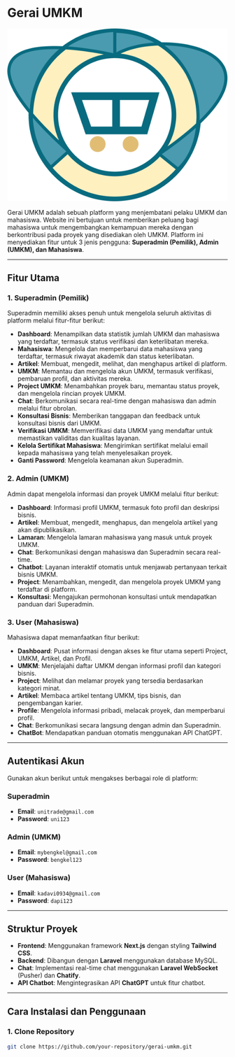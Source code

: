 # Gerai UMKM

![Logo Gerai UMKM](./public/assets/img/logo.png)


Gerai UMKM adalah sebuah platform yang menjembatani pelaku UMKM dan mahasiswa. Website ini bertujuan untuk memberikan peluang bagi mahasiswa untuk mengembangkan kemampuan mereka dengan berkontribusi pada proyek yang disediakan oleh UMKM. Platform ini menyediakan fitur untuk 3 jenis pengguna: **Superadmin (Pemilik), Admin (UMKM), dan Mahasiswa**.

---

## Fitur Utama

### **1. Superadmin (Pemilik)**
Superadmin memiliki akses penuh untuk mengelola seluruh aktivitas di platform melalui fitur-fitur berikut:
- **Dashboard**: Menampilkan data statistik jumlah UMKM dan mahasiswa yang terdaftar, termasuk status verifikasi dan keterlibatan mereka.
- **Mahasiswa**: Mengelola dan memperbarui data mahasiswa yang terdaftar, termasuk riwayat akademik dan status keterlibatan.
- **Artikel**: Membuat, mengedit, melihat, dan menghapus artikel di platform.
- **UMKM**: Memantau dan mengelola akun UMKM, termasuk verifikasi, pembaruan profil, dan aktivitas mereka.
- **Project UMKM**: Menambahkan proyek baru, memantau status proyek, dan mengelola rincian proyek UMKM.
- **Chat**: Berkomunikasi secara real-time dengan mahasiswa dan admin melalui fitur obrolan.
- **Konsultasi Bisnis**: Memberikan tanggapan dan feedback untuk konsultasi bisnis dari UMKM.
- **Verifikasi UMKM**: Memverifikasi data UMKM yang mendaftar untuk memastikan validitas dan kualitas layanan.
- **Kelola Sertifikat Mahasiswa**: Mengirimkan sertifikat melalui email kepada mahasiswa yang telah menyelesaikan proyek.
- **Ganti Password**: Mengelola keamanan akun Superadmin.

### **2. Admin (UMKM)**
Admin dapat mengelola informasi dan proyek UMKM melalui fitur berikut:
- **Dashboard**: Informasi profil UMKM, termasuk foto profil dan deskripsi bisnis.
- **Artikel**: Membuat, mengedit, menghapus, dan mengelola artikel yang akan dipublikasikan.
- **Lamaran**: Mengelola lamaran mahasiswa yang masuk untuk proyek UMKM.
- **Chat**: Berkomunikasi dengan mahasiswa dan Superadmin secara real-time.
- **Chatbot**: Layanan interaktif otomatis untuk menjawab pertanyaan terkait bisnis UMKM.
- **Project**: Menambahkan, mengedit, dan mengelola proyek UMKM yang terdaftar di platform.
- **Konsultasi**: Mengajukan permohonan konsultasi untuk mendapatkan panduan dari Superadmin.

### **3. User (Mahasiswa)**
Mahasiswa dapat memanfaatkan fitur berikut:
- **Dashboard**: Pusat informasi dengan akses ke fitur utama seperti Project, UMKM, Artikel, dan Profil.
- **UMKM**: Menjelajahi daftar UMKM dengan informasi profil dan kategori bisnis.
- **Project**: Melihat dan melamar proyek yang tersedia berdasarkan kategori minat.
- **Artikel**: Membaca artikel tentang UMKM, tips bisnis, dan pengembangan karier.
- **Profile**: Mengelola informasi pribadi, melacak proyek, dan memperbarui profil.
- **Chat**: Berkomunikasi secara langsung dengan admin dan Superadmin.
- **ChatBot**: Mendapatkan panduan otomatis menggunakan API ChatGPT.

---

## Autentikasi Akun
Gunakan akun berikut untuk mengakses berbagai role di platform:

### Superadmin
- **Email**: `unitrade@gmail.com`
- **Password**: `uni123`

### Admin (UMKM)
- **Email**: `mybengkel@gmail.com`
- **Password**: `bengkel123`

### User (Mahasiswa)
- **Email**: `kadavi0934@gmail.com`
- **Password**: `dapi123`

---

## Struktur Proyek
- **Frontend**: Menggunakan framework **Next.js** dengan styling **Tailwind CSS**.
- **Backend**: Dibangun dengan **Laravel** menggunakan database MySQL.
- **Chat**: Implementasi real-time chat menggunakan **Laravel WebSocket** (Pusher) dan **Chatify**.
- **API Chatbot**: Mengintegrasikan API **ChatGPT** untuk fitur chatbot.

---

## Cara Instalasi dan Penggunaan
### 1. Clone Repository
```bash
git clone https://github.com/your-repository/gerai-umkm.git

